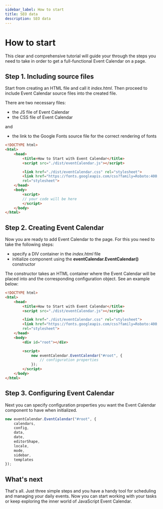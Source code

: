 ```yaml
---
sidebar_label: How to start
title: SEO data
description: SEO data
---
```


# How to start

This clear and comprehensive tutorial will guide your through the steps you need to take in order to get a full-functional Event Calendar on a page.

## Step 1. Including source files

Start from creating an HTML file and call it *index.html*. Then proceed to include Event Calendar source files into the created file.

There are two necessary files:

- the JS file of Event Calendar
- the CSS file of Event Calendar

and

- the link to the Google Fonts source file for the correct rendering of fonts

~~~html {5,7-9} title="index.html"
<!DOCTYPE html>
<html>
	<head>
		<title>How to Start with Event Calendar</title>
		<script src="./dist/eventCalendar.js"></script>   

		<link href="./dist/eventCalendar.css" rel="stylesheet">
		<link href="https://fonts.googleapis.com/css?family=Roboto:400,500"
		rel="stylesheet">
	</head>
	<body>
		<script>
		// your code will be here
		</script>
	</body>
</html>
~~~

## Step 2. Creating Event Calendar

Now you are ready to add Event Calendar to the page. For this you need to take the following steps:

- specify a DIV container in the *index.html* file
- initialize component using the **eventCalendar.EventCalendar()** constructor

The constructor takes an HTML container where the Event Calendar will be placed into and the corresponding configuration object. See an example below:

~~~html {12,14-18} title="index.html"
<!DOCTYPE html>
<html>
	<head>
		<title>How to Start with Event Calendar</title>
		<script src="./dist/eventCalendar.js"></script>   

		<link href="./dist/eventCalendar.css" rel="stylesheet">  
		<link href="https://fonts.googleapis.com/css?family=Roboto:400,500"
		rel="stylesheet">
	</head>
	<body>
		<div id="root"></div>

		<script>
			new eventCalendar.EventCalendar("#root", {
				// configuration properties
			});
		</script>
	</body>
</html>
~~~

## Step 3. Configuring Event Calendar

Next you can specify configuration properties you want the Event Calendar component to have when initialized.

~~~jsx {2-10}
new eventCalendar.EventCalendar("#root", {
	calendars,
	config,
	data,
	date,
	editorShape,
	locale,
	mode,
	sidebar,
	templates
});
~~~

## What's next

That's all. Just three simple steps and you have a handy tool for scheduling and managing your daily events. Now you can start working with your tasks or keep exploring the inner world of JavaScript Event Calendar.
